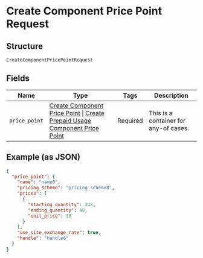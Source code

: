 
# Create Component Price Point Request

## Structure

`CreateComponentPricePointRequest`

## Fields

| Name | Type | Tags | Description |
|  --- | --- | --- | --- |
| `price_point` | [Create Component Price Point](../../doc/models/create-component-price-point.md) \| [Create Prepaid Usage Component Price Point](../../doc/models/create-prepaid-usage-component-price-point.md) | Required | This is a container for any-of cases. |

## Example (as JSON)

```json
{
  "price_point": {
    "name": "name0",
    "pricing_scheme": "pricing_scheme8",
    "prices": [
      {
        "starting_quantity": 242,
        "ending_quantity": 40,
        "unit_price": 10
      }
    ],
    "use_site_exchange_rate": true,
    "handle": "handle6"
  }
}
```

